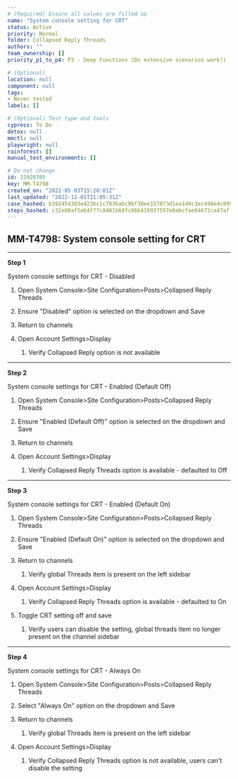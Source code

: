 ```yaml
---
# (Required) Ensure all values are filled up
name: "System console setting for CRT"
status: Active
priority: Normal
folder: Collapsed Reply Threads
authors: ""
team_ownership: []
priority_p1_to_p4: P3 - Deep Functions (Do extensive scenarios work?)

# (Optional)
location: null
component: null
tags: 
- Never tested
labels: []

# (Optional) Test type and tools
cypress: To Do
detox: null
mmctl: null
playwright: null
rainforest: []
manual_test_environments: []

# Do not change
id: 21920705
key: MM-T4798
created_on: "2022-05-03T15:20:01Z"
last_updated: "2022-12-01T21:05:31Z"
case_hashed: b392454383e423bc1c7836abc9bf30ee157873d1ea149c3ec498e4c9994ed273e1e6eb0315c3d8def8fa44deaf60e29c
steps_hashed: c32e08af5e64f77c8481b60fc66b418937557e6ebcfae64672ca47aff277c8ad0c8be15c2ffcc27e80936e5327176232
---
```


<!-- (Auto-generated) Based on frontmatter's "key" and "name" -->

## MM-T4798: System console setting for CRT

---

**Step 1**

System console settings for CRT - Disabled

1. Open System Console>Site Configuration>Posts>Collapsed Reply Threads

2. Ensure "Disabled" option is selected on the dropdown and Save

3. Return to channels

4. Open Account Settings>Display

   1. Verify Collapsed Reply option is not available

---

**Step 2**

System console settings for CRT - Enabled (Default Off)

1. Open System Console>Site Configuration>Posts>Collapsed Reply Threads

2. Ensure "Enabled (Default Off)" option is selected on the dropdown and Save

3. Return to channels

4. Open Account Settings>Display

   1. Verify Collapsed Reply Threads option is available - defaulted to Off

---

**Step 3**

System console settings for CRT - Enabled (Default On)

1. Open System Console>Site Configuration>Posts>Collapsed Reply Threads

2. Ensure "Enabled (Default On)" option is selected on the dropdown and Save

3. Return to channels

   1. Verify global Threads item is present on the left sidebar

4. Open Account Settings>Display

   1. Verify Collapsed Reply Threads option is available - defaulted to On

5. Toggle CRT setting off and save

   1. Verify users can disable the setting, global threads item no longer present on the channel sidebar

---

**Step 4**

System console settings for CRT - Always On

1. Open System Console>Site Configuration>Posts>Collapsed Reply Threads

2. Select "Always On" option on the dropdown and Save

3. Return to channels

   1. Verify global Threads item is present on the left sidebar

4. Open Account Settings>Display

   1. Verify Collapsed Reply Threads option is not available, users can't disable the setting
